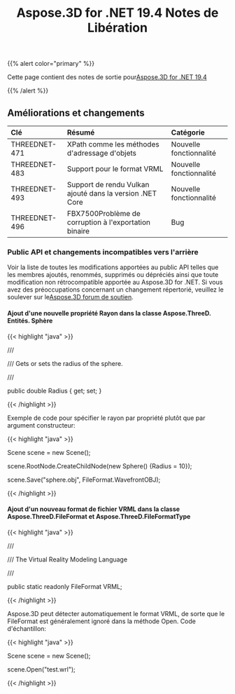 ﻿---
title: Aspose.3D for .NET 19.4 Notes de Libération
type: docs
weight: 90
url: /fr/net/aspose-3d-for-net-19-4-release-notes/
---
{{% alert color="primary" %}} 

Cette page contient des notes de sortie pour[Aspose.3D for .NET 19.4](https://www.nuget.org/packages/Aspose.3D/19.4.0)

{{% /alert %}} 
## **Améliorations et changements**

|**Clé**|**Résumé**|**Catégorie**|
|:- |:- |:- |
|THREEDNET-471|XPath comme les méthodes d'adressage d'objets|Nouvelle fonctionnalité|
|THREEDNET-483|Support pour le format VRML|Nouvelle fonctionnalité|
|THREEDNET-493|Support de rendu Vulkan ajouté dans la version .NET Core|Nouvelle fonctionnalité|
|THREEDNET-496|FBX7500Problème de corruption à l'exportation binaire|Bug|
### **Public API et changements incompatibles vers l'arrière**
Voir la liste de toutes les modifications apportées au public API telles que les membres ajoutés, renommés, supprimés ou dépréciés ainsi que toute modification non rétrocompatible apportée au Aspose.3D for .NET. Si vous avez des préoccupations concernant un changement répertorié, veuillez le soulever sur le[Aspose.3D forum de soutien](https://forum.aspose.com/c/3d).
#### **Ajout d'une nouvelle propriété Rayon dans la classe Aspose.ThreeD. Entités. Sphère**
{{< highlight "java" >}}

 /// <summary>

/// Gets or sets the radius of the sphere.

/// </summary>

public double Radius { get; set; }

{{< /highlight >}}

Exemple de code pour spécifier le rayon par propriété plutôt que par argument constructeur:

{{< highlight "java" >}}

 Scene scene = new Scene();

scene.RootNode.CreateChildNode(new Sphere() {Radius = 10});

scene.Save("sphere.obj", FileFormat.WavefrontOBJ);

{{< /highlight >}}
#### **Ajout d'un nouveau format de fichier VRML dans la classe Aspose.ThreeD.FileFormat et Aspose.ThreeD.FileFormatType**
{{< highlight "java" >}}

 /// <summary>

/// The Virtual Reality Modeling Language

/// </summary>

public static readonly FileFormat VRML;

{{< /highlight >}}

Aspose.3D peut détecter automatiquement le format VRML, de sorte que le FileFormat est généralement ignoré dans la méthode Open. Code d'échantillon:

{{< highlight "java" >}}

 Scene scene = new Scene();

scene.Open("test.wrl");

{{< /highlight >}}
